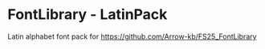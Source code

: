 # FontLibrary - LatinPack

Latin alphabet font pack for https://github.com/Arrow-kb/FS25_FontLibrary
